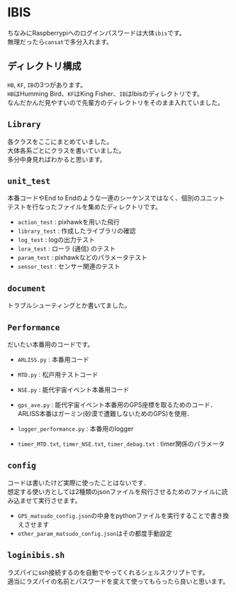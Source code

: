 # IBIS

ちなみにRaspberrypiへのログインパスワードは大体`ibis`です。  
無理だったら`cansat`で多分入れます。

## ディレクトリ構成

`HB`, `KF`, `IB`の3つがあります。  
`HB`はHumming Bird、`KF`はKing Fisher、`IB`はIbisのディレクトリです。  
なんだかんだ見やすいので先輩方のディレクトリをそのまま入れていました。

## `Library`
各クラスをここにまとめていました。  
大体各系ごとにクラスを書いていました。  
多分中身見ればわかると思います。

## `unit_test`
 
本番コードやEnd to Endのような一連のシーケンスではなく、個別のユニットテストを行なったファイルを集めたディレクトリです。  
* `action_test` : pixhawkを用いた飛行
* `library_test` : 作成したライブラリの確認
* `log_test` : logの出力テスト
* `lora_test` : ローラ (通信) のテスト
* `param_test` : pixhawkなどのパラメータテスト
* `sensor_test` : センサー関連のテスト

## `document`
トラブルシューティングとか書いてました。

## `Performance`
だいたい本番用のコードです。
* `ARLISS.py` : 本番用コード
* `MTD.py` : 松戸用テストコード
* `NSE.py` : 能代宇宙イベント本番用コード
* `gps_ave.py` : 能代宇宙イベント本番用のGPS座標を取るためのコード．ARLISS本番はガーミン(砂漠で遭難しないためのGPS)を使用．
* `logger_performance.py` : 本番用のlogger

* `timer_MTD.txt`, `timer_NSE.txt`, `timer_debag.txt` : timer関係のパラメータ

## `config`
コードは書いたけど実際に使ったことはないです．  
想定する使い方としては2種類のjsonファイルを飛行させるためのファイルに読み込ませて実行させます。  
* `GPS_matsudo_config.json`の中身をpythonファイルを実行することで書き換えさせます
* `other_param_matsudo_config.json`はその都度手動設定

## `loginibis.sh`
ラズパイにssh接続するのを自動でやってくれるシェルスクリプトです。  
適当にラズパイの名前とパスワードを変えて使ってもらったら良いと思います。